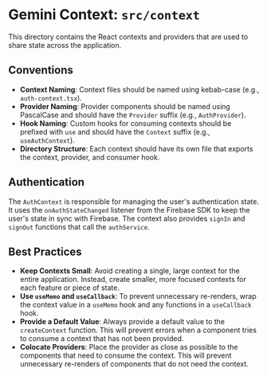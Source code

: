 # Gemini Context: `src/context`

This directory contains the React contexts and providers that are used to share state across the application.

## Conventions

-   **Context Naming**: Context files should be named using kebab-case (e.g., `auth-context.tsx`).
-   **Provider Naming**: Provider components should be named using PascalCase and should have the `Provider` suffix (e.g., `AuthProvider`).
-   **Hook Naming**: Custom hooks for consuming contexts should be prefixed with `use` and should have the `Context` suffix (e.g., `useAuthContext`).
-   **Directory Structure**: Each context should have its own file that exports the context, provider, and consumer hook.

## Authentication

The `AuthContext` is responsible for managing the user's authentication state. It uses the `onAuthStateChanged` listener from the Firebase SDK to keep the user's state in sync with Firebase. The context also provides `signIn` and `signOut` functions that call the `authService`.

## Best Practices

-   **Keep Contexts Small**: Avoid creating a single, large context for the entire application. Instead, create smaller, more focused contexts for each feature or piece of state.
-   **Use `useMemo` and `useCallback`**: To prevent unnecessary re-renders, wrap the context value in a `useMemo` hook and any functions in a `useCallback` hook.
-   **Provide a Default Value**: Always provide a default value to the `createContext` function. This will prevent errors when a component tries to consume a context that has not been provided.
-   **Colocate Providers**: Place the provider as close as possible to the components that need to consume the context. This will prevent unnecessary re-renders of components that do not need the context.
